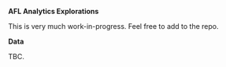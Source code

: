 **AFL Analytics Explorations**

This is very much work-in-progress. Feel free to add to the repo. 

**Data**

TBC.
